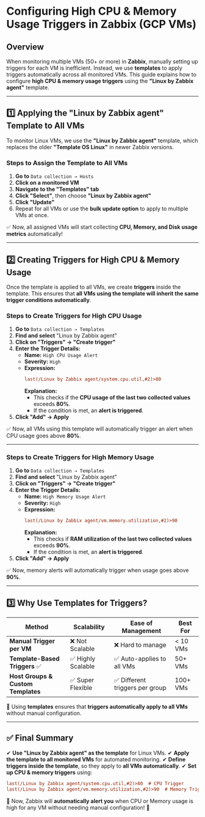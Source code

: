 # Configuring High CPU & Memory Usage Triggers in Zabbix (GCP VMs)

## Overview
When monitoring multiple VMs (50+ or more) in **Zabbix**, manually setting up triggers for each VM is inefficient. Instead, we use **templates** to apply triggers automatically across all monitored VMs. This guide explains how to configure **high CPU & memory usage triggers** using the **"Linux by Zabbix agent"** template.

---

## 1️⃣ Applying the "Linux by Zabbix agent" Template to All VMs
To monitor Linux VMs, we use the **"Linux by Zabbix agent"** template, which replaces the older **"Template OS Linux"** in newer Zabbix versions.

### Steps to Assign the Template to All VMs
1. **Go to** `Data collection → Hosts`
2. **Click on a monitored VM**
3. **Navigate to the "Templates" tab**
4. **Click "Select"**, then choose **"Linux by Zabbix agent"**
5. **Click "Update"**
6. Repeat for all VMs or use the **bulk update option** to apply to multiple VMs at once.

✅ Now, all assigned VMs will start collecting **CPU, Memory, and Disk usage metrics** automatically!

---

## 2️⃣ Creating Triggers for High CPU & Memory Usage
Once the template is applied to all VMs, we create **triggers** inside the template. This ensures that **all VMs using the template will inherit the same trigger conditions automatically**.

### **Steps to Create Triggers for High CPU Usage**
1. **Go to** `Data collection → Templates`
2. **Find and select** "Linux by Zabbix agent"
3. **Click on "Triggers" → "Create trigger"**
4. **Enter the Trigger Details:**
   - **Name:** `High CPU Usage Alert`
   - **Severity:** `High`
   - **Expression:**
     ```ini
     last(/Linux by Zabbix agent/system.cpu.util,#2)>80
     ```
     **Explanation:**
     - This checks if the **CPU usage of the last two collected values** exceeds **80%**.
     - If the condition is met, an **alert is triggered**.
5. **Click "Add" → Apply**

✅ Now, all VMs using this template will automatically trigger an alert when CPU usage goes above **80%**.

---

### **Steps to Create Triggers for High Memory Usage**
1. **Go to** `Data collection → Templates`
2. **Find and select** "Linux by Zabbix agent"
3. **Click on "Triggers" → "Create trigger"**
4. **Enter the Trigger Details:**
   - **Name:** `High Memory Usage Alert`
   - **Severity:** `High`
   - **Expression:**
     ```ini
     last(/Linux by Zabbix agent/vm.memory.utilization,#2)>90
     ```
     **Explanation:**
     - This checks if **RAM utilization of the last two collected values** exceeds **90%**.
     - If the condition is met, an **alert is triggered**.
5. **Click "Add" → Apply**

✅ Now, memory alerts will automatically trigger when usage goes above **90%**.

---

## 3️⃣ Why Use Templates for Triggers?
| **Method** | **Scalability** | **Ease of Management** | **Best For** |
|------------|--------------|-----------------|------------|
| **Manual Trigger per VM** | ❌ Not Scalable | ❌ Hard to manage | < 10 VMs |
| **Template-Based Triggers** ✅ | ✅ Highly Scalable | ✅ Auto-applies to all VMs | 50+ VMs |
| **Host Groups & Custom Templates** | ✅ Super Flexible | ✅ Different triggers per group | 100+ VMs |

🚀 Using **templates** ensures that **triggers automatically apply to all VMs** without manual configuration.

---

## ✅ Final Summary
✔ **Use "Linux by Zabbix agent" as the template** for Linux VMs.
✔ **Apply the template to all monitored VMs** for automated monitoring.
✔ **Define triggers inside the template**, so they apply to **all VMs automatically**.
✔ **Set up CPU & memory triggers** using:
   ```ini
   last(/Linux by Zabbix agent/system.cpu.util,#2)>80  # CPU Trigger
   last(/Linux by Zabbix agent/vm.memory.utilization,#2)>90  # Memory Trigger
   ```

🚀 Now, Zabbix will **automatically alert you** when CPU or Memory usage is high for any VM without needing manual configuration! 🎉



